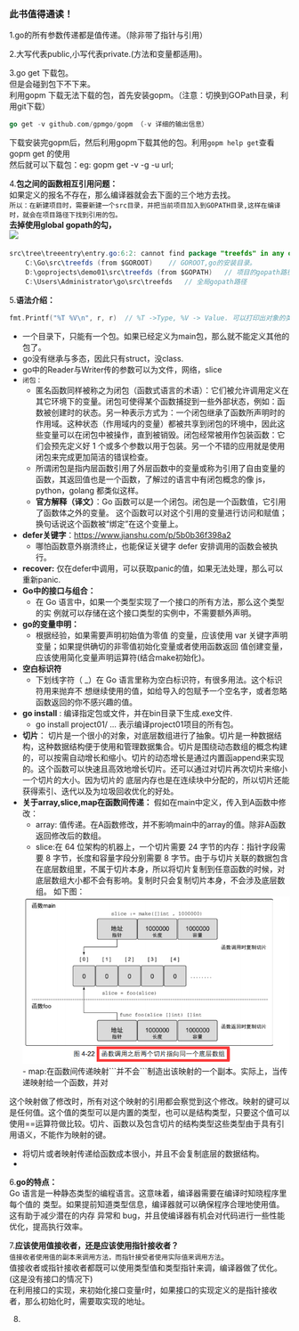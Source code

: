 ### 此书值得通读！

1.go的所有参数传递都是值传递。（除非带了指针与引用）

2.大写代表public,小写代表private.(方法和变量都适用)。

3.go get 下载包。  
但是会碰到包下不下来。  
利用gopm 下载无法下载的包，首先安装gopm。（注意：切换到GOPath目录，利用git下载）  
```go
go get -v github.com/gpmgo/gopm （-v 详细的输出信息）
```
下载安装完gopm后，然后利用gopm下载其他的包。利用```gopm help get```查看gopm get 的使用  
然后就可以下载包：eg: gopm get -v -g -u url;

4.**包之间的函数相互引用问题：**  
如果定义的报名不存在，那么编译器就会去下面的三个地方去找。  
```所以：在新建项目时，需要新建一个src目录，并把当前项目加入到GOPATH目录,这样在编译时，就会在项目路径下找到引用的包。```  
**去掉使用global gopath的勾，**  
<img src="../imgs/goland.png"/>
```java
src\tree\treeentry\entry.go:6:2: cannot find package "treefds" in any of:
	C:\Go\src\treefds (from $GOROOT)    // GOROOT,go的安装目录。
	D:\goprojects\demo01\src\treefds (from $GOPATH)   // 项目的gopath路径
	C:\Users\Administrator\go\src\treefds   // 全局gopath路径
```

5.**语法介绍：**
```go
fmt.Printf("%T %V\n", r, r)  // %T ->Type, %V -> Value. 可以打印出对象的类型与值。
```
- 一个目录下，只能有一个包。如果已经定义为main包，那么就不能定义其他的包了。
- go没有继承与多态，因此只有struct，没class.
- go中的Reader与Writer传的参数可以为文件，网络，slice
- ```闭包：```
	- 匿名函数同样被称之为闭包（函数式语言的术语）：它们被允许调用定义在其它环境下的变量。闭包可使得某个函数捕捉到一些外部状态，例如：函数被创建时的状态。另一种表示方式为：一个闭包继承了函数所声明时的作用域。这种状态（作用域内的变量）都被共享到闭包的环境中，因此这些变量可以在闭包中被操作，直到被销毁。闭包经常被用作包装函数：它们会预先定义好 1 个或多个参数以用于包装。另一个不错的应用就是使用闭包来完成更加简洁的错误检查。
	- 所谓闭包是指内层函数引用了外层函数中的变量或称为引用了自由变量的函数，其返回值也是一个函数，了解过的语言中有闭包概念的像 js，python，golang 都类似这样。
	- **官方解释（译文）**：Go 函数可以是一个闭包。闭包是一个函数值，它引用了函数体之外的变量。 这个函数可以对这个引用的变量进行访问和赋值；换句话说这个函数被“绑定”在这个变量上。
- **defer关键字**：https://www.jianshu.com/p/5b0b36f398a2
	- 哪怕函数意外崩溃终止，也能保证关键字 defer 安排调用的函数会被执行。
- **recover:** 仅在defer中调用，可以获取panic的值，如果无法处理，那么可以重新panic.
- **Go中的接口与组合：**
	- 在 Go 语言中，如果一个类型实现了一个接口的所有方法，那么这个类型的实
例就可以存储在这个接口类型的实例中，不需要额外声明。
- **go的变量申明：**
	- 根据经验，如果需要声明初始值为零值
的变量，应该使用 var 关键字声明变量；如果提供确切的非零值初始化变量或者使用函数返回
值创建变量，应该使用简化变量声明运算符(结合make初始化)。
- **空白标识符** 
	- 下划线字符（ _）在 Go 语言里称为空白标识符，有很多用法。这个标识符用来抛弃不
想继续使用的值，如给导入的包赋予一个空名字，或者忽略函数返回的你不感兴趣的值。
- **go install** : 编译指定包或文件，并在bin目录下生成.exe文件.
	- go install project01/ ...  表示编译project01项目的所有包。
- **切片**： 切片是一个很小的对象，对底层数组进行了抽象。切片是一种数据结构，这种数据结构便于使用和管理数据集合。切片是围绕动态数组的概念构建的，可以按需自动增长和缩小。切片的动态增长是通过内置函append来实现的。这个函数可以快速且高效地增长切片。还可以通过对切片再次切片来缩小一个切片的大小。因为切片的
底层内存也是在连续块中分配的，所以切片还能获得索引、迭代以及为垃圾回收优化的好处。
- **关于array,slice,map在函数间传递：** 假如在main中定义，传入到A函数中修改：
	- array: 值传递。在A函数修改，并不影响main中的array的值。除非A函数返回修改后的数组。
	- slice:在 64 位架构的机器上，一个切片需要 24 字节的内存：指针字段需要 8 字节，长度和容量字段分别需要 8 字节。由于与切片关联的数据包含在底层数组里，不属于切片本身，所以将切片复制到任意函数的时候，对底层数组大小都不会有影响。复制时只会复制切片本身，不会涉及底层数组。
	如下图：
	<img src="../imgs/slice复制.png" />
	- map:在函数间传递映射```并不会```制造出该映射的一个副本。实际上，当传递映射给一个函数，并对
这个映射做了修改时，所有对这个映射的引用都会察觉到这个修改。映射的键可以是任何值。这个值的类型可以是内置的类型，也可以是结构类型，只要这个值可以使用==运算符做比较。切片、函数以及包含切片的结构类型这些类型由于具有引用语义，不能作为映射的键。
- 将切片或者映射传递给函数成本很小，并且不会复制底层的数据结构。
- 

6.**go的特点：**  
Go 语言是一种静态类型的编程语言。这意味着，编译器需要在编译时知晓程序里每个值的
类型。如果提前知道类型信息，编译器就可以确保程序合理地使用值。这有助于减少潜在的内存
异常和 bug，并且使编译器有机会对代码进行一些性能优化，提高执行效率。

7.**应该使用值接收者，还是应该使用指针接收者？**  
```值接收者使用值的副本来调用方法，而指针接受者使用实际值来调用方法```。  
值接收者或指针接收者都既可以使用类型值和类型指针来调，编译器做了优化。(这是没有接口的情况下)  
在利用接口的实现，来初始化接口变量r时，如果接口的实现定义的是指针接收者，那么初始化时，需要取实现的地址。

8.